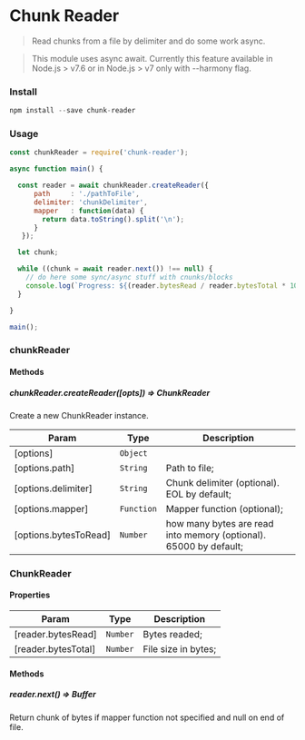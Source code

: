 # Chunk Reader

> Read chunks from a file by delimiter and do some work async.

> This module uses async await. Currently this feature available in Node.js > v7.6 or in Node.js > v7 only with --harmony flag.

### Install

```javascript
npm install --save chunk-reader
```

### Usage

```javascript
const chunkReader = require('chunk-reader');

async function main() {

  const reader = await chunkReader.createReader({
      path     : './pathToFile',
      delimiter: 'chunkDelimiter',
      mapper   : function(data) {
        return data.toString().split('\n');
      }
   });

  let chunk;

  while ((chunk = await reader.next()) !== null) {
    // do here some sync/async stuff with cnunks/blocks
    console.log(`Progress: ${(reader.bytesRead / reader.bytesTotal * 100).toFixed(2)}%`);
  }

}

main();
```

### chunkReader

#### Methods

##### chunkReader.createReader([opts]) ⇒ ChunkReader 
Create a new ChunkReader instance.

| Param | Type | Description |
| --- | --- | --- |
| [options] | <code>Object</code> |  |
| [options.path] | <code>String</code> | Path to file; |
| [options.delimiter] | <code>String</code> | Chunk delimiter (optional). EOL by default; |
| [options.mapper] | <code>Function</code> | Mapper function (optional); |
| [options.bytesToRead] | <code>Number</code> | how many bytes are read into memory (optional). 65000 by default; |

### ChunkReader

#### Properties

| Param | Type | Description |
| --- | --- | --- |
| [reader.bytesRead] | <code>Number</code> | Bytes readed; |
| [reader.bytesTotal] | <code>Number</code> | File size in bytes; |

#### Methods

##### reader.next() ⇒ Buffer 

Return chunk of bytes if mapper function not specified and null on end of file.
